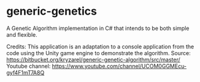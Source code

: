 # generic-genetics
A Genetic Algorithm implementation in C# that intends to be both simple and flexible.

Credits:
This application is an adaptation to a console application from the code using the Unity game engine to demonstrate the algorithm.
Source:
https://bitbucket.org/kryzarel/generic-genetic-algorithm/src/master/
Youtube channel:
https://www.youtube.com/channel/UCOM0GGMEcu-gyf4F1mT7A8Q

